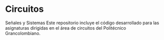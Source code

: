 # Circuitos
Señales y Sistemas
Este repositorio incluye el código desarrollado para las asignaturas dirigidas en el área de circuitos del Politécnico Grancolombiano.
